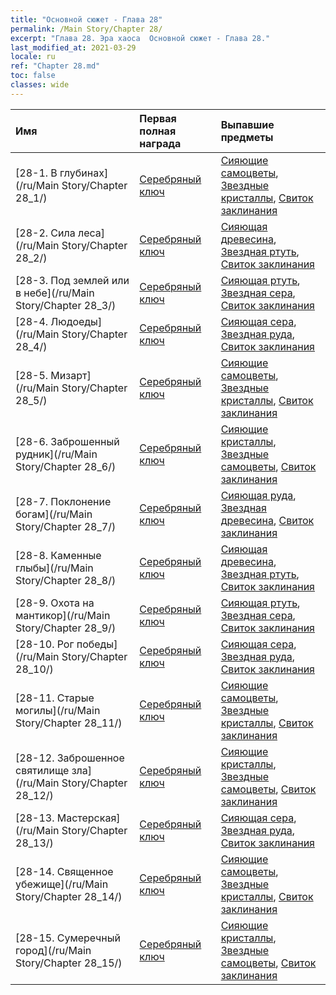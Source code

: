 ```yaml
---
title: "Основной сюжет - Глава 28"
permalink: /Main Story/Chapter 28/
excerpt: "Глава 28. Эра хаоса  Основной сюжет - Глава 28."
last_modified_at: 2021-03-29
locale: ru
ref: "Chapter 28.md"
toc: false
classes: wide
---
```


  | Имя |  Первая полная награда | Выпавшие предметы |
  |:------------|:------------|:------------| 
  | [28-1. В глубинах](/ru/Main Story/Chapter 28_1/) | [Серебряный ключ](/ru/Items/con_693/) | [Сияющие самоцветы](/ru/Items/mat_100/), [Звездные кристаллы](/ru/Items/mat_94/), [Свиток заклинания](/ru/Items/con_694/) |
  | [28-2. Сила леса](/ru/Main Story/Chapter 28_2/) | [Серебряный ключ](/ru/Items/con_693/) | [Сияющая древесина](/ru/Items/mat_97/), [Звездная ртуть](/ru/Items/mat_91/), [Свиток заклинания](/ru/Items/con_694/) |
  | [28-3. Под землей или в небе](/ru/Main Story/Chapter 28_3/) | [Серебряный ключ](/ru/Items/con_693/) | [Сияющая ртуть](/ru/Items/mat_98/), [Звездная сера](/ru/Items/mat_92/), [Свиток заклинания](/ru/Items/con_694/) |
  | [28-4. Людоеды](/ru/Main Story/Chapter 28_4/) | [Серебряный ключ](/ru/Items/con_693/) | [Сияющая сера](/ru/Items/mat_99/), [Звездная руда](/ru/Items/mat_89/), [Свиток заклинания](/ru/Items/con_694/) |
  | [28-5. Мизарт](/ru/Main Story/Chapter 28_5/) | [Серебряный ключ](/ru/Items/con_693/) | [Сияющие самоцветы](/ru/Items/mat_100/), [Звездные кристаллы](/ru/Items/mat_94/), [Свиток заклинания](/ru/Items/con_694/) |
  | [28-6. Заброшенный рудник](/ru/Main Story/Chapter 28_6/) | [Серебряный ключ](/ru/Items/con_693/) | [Сияющие кристаллы](/ru/Items/mat_101/), [Звездные самоцветы](/ru/Items/mat_93/), [Свиток заклинания](/ru/Items/con_694/) |
  | [28-7. Поклонение богам](/ru/Main Story/Chapter 28_7/) | [Серебряный ключ](/ru/Items/con_693/) | [Сияющая руда](/ru/Items/mat_96/), [Звездная древесина](/ru/Items/mat_90/), [Свиток заклинания](/ru/Items/con_694/) |
  | [28-8. Каменные глыбы](/ru/Main Story/Chapter 28_8/) | [Серебряный ключ](/ru/Items/con_693/) | [Сияющая древесина](/ru/Items/mat_97/), [Звездная ртуть](/ru/Items/mat_91/), [Свиток заклинания](/ru/Items/con_694/) |
  | [28-9. Охота на мантикор](/ru/Main Story/Chapter 28_9/) | [Серебряный ключ](/ru/Items/con_693/) | [Сияющая ртуть](/ru/Items/mat_98/), [Звездная сера](/ru/Items/mat_92/), [Свиток заклинания](/ru/Items/con_694/) |
  | [28-10. Рог победы](/ru/Main Story/Chapter 28_10/) | [Серебряный ключ](/ru/Items/con_693/) | [Сияющая сера](/ru/Items/mat_99/), [Звездная руда](/ru/Items/mat_89/), [Свиток заклинания](/ru/Items/con_694/) |
  | [28-11. Старые могилы](/ru/Main Story/Chapter 28_11/) | [Серебряный ключ](/ru/Items/con_693/) | [Сияющие самоцветы](/ru/Items/mat_100/), [Звездные кристаллы](/ru/Items/mat_94/), [Свиток заклинания](/ru/Items/con_694/) |
  | [28-12. Заброшенное святилище зла](/ru/Main Story/Chapter 28_12/) | [Серебряный ключ](/ru/Items/con_693/) | [Сияющие кристаллы](/ru/Items/mat_101/), [Звездные самоцветы](/ru/Items/mat_93/), [Свиток заклинания](/ru/Items/con_694/) |
  | [28-13. Мастерская](/ru/Main Story/Chapter 28_13/) | [Серебряный ключ](/ru/Items/con_693/) | [Сияющая сера](/ru/Items/mat_99/), [Звездная руда](/ru/Items/mat_89/), [Свиток заклинания](/ru/Items/con_694/) |
  | [28-14. Священное убежище](/ru/Main Story/Chapter 28_14/) | [Серебряный ключ](/ru/Items/con_693/) | [Сияющие самоцветы](/ru/Items/mat_100/), [Звездные кристаллы](/ru/Items/mat_94/), [Свиток заклинания](/ru/Items/con_694/) |
  | [28-15. Сумеречный город](/ru/Main Story/Chapter 28_15/) | [Серебряный ключ](/ru/Items/con_693/) | [Сияющие кристаллы](/ru/Items/mat_101/), [Звездные самоцветы](/ru/Items/mat_93/), [Свиток заклинания](/ru/Items/con_694/) |
